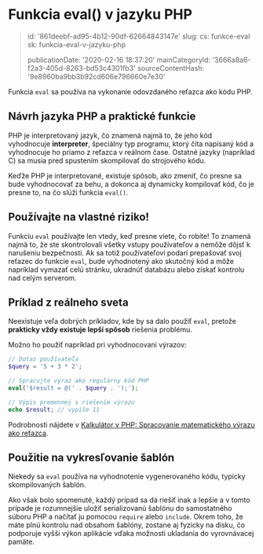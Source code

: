 Funkcia eval() v jazyku PHP
===========================

> id: '861deebf-ad95-4b12-90df-62664843147e'
> slug:
> 	cs: funkce-eval
> 	sk: funkcia-eval-v-jazyku-php
> 
> publicationDate: '2020-02-16 18:37:20'
> mainCategoryId: '3666a8a6-f2a3-405d-8263-bd53c4301fb3'
> sourceContentHash: '9e8960ba9bb3b92cd606e796660e7e30'

Funkcia `eval` sa používa na vykonanie odovzdaného reťazca ako kódu PHP.

Návrh jazyka PHP a praktické funkcie
---------------------------------------

PHP je interpretovaný jazyk, čo znamená najmä to, že jeho kód vyhodnocuje **interpreter**, špeciálny typ programu, ktorý číta napísaný kód a vyhodnocuje ho priamo z reťazca v reálnom čase. Ostatné jazyky (napríklad C) sa musia pred spustením skompilovať do strojového kódu.

Keďže PHP je interpretované, existuje spôsob, ako zmeniť, čo presne sa bude vyhodnocovať za behu, a dokonca aj dynamicky kompilovať kód, čo je presne to, na čo slúži funkcia `eval()`.

Používajte na vlastné riziko!
---------------------------------

Funkciu `eval` používajte len vtedy, keď presne viete, čo robíte! To znamená najmä to, že ste skontrolovali všetky vstupy používateľov a nemôže dôjsť k narušeniu bezpečnosti. Ak sa totiž používateľovi podarí prepašovať svoj reťazec do funkcie `eval`, bude vyhodnotený ako skutočný kód a môže napríklad vymazať celú stránku, ukradnúť databázu alebo získať kontrolu nad celým serverom.

Príklad z reálneho sveta
--------------

Neexistuje veľa dobrých príkladov, kde by sa dalo použiť `eval`, pretože **prakticky vždy existuje lepší spôsob** riešenia problému.

Možno ho použiť napríklad pri vyhodnocovaní výrazov:

```php
// Dotaz používateľa
$query = '5 + 3 * 2';

// Spracujte výraz ako regulárny kód PHP
eval('$result = @(' . $query . ');');

// Výpis premennej s riešením výrazu
echo $result; // vypíše 11
```

Podrobnosti nájdete v <a href="/pokrocila-kalkulacka">Kalkulátor v PHP: Spracovanie matematického výrazu ako reťazca</a>.

Použitie na vykresľovanie šablón
-----------------------------

Niekedy sa `eval` používa na vyhodnotenie vygenerovaného kódu, typicky skompilovaných šablón.

Ako však bolo spomenuté, každý prípad sa dá riešiť inak a lepšie a v tomto prípade je rozumnejšie uložiť serializovanú šablónu do samostatného súboru PHP a načítať ju pomocou `require` alebo `include`. Okrem toho, že máte plnú kontrolu nad obsahom šablóny, zostane aj fyzicky na disku, čo podporuje vyšší výkon aplikácie vďaka možnosti ukladania do vyrovnávacej pamäte.
